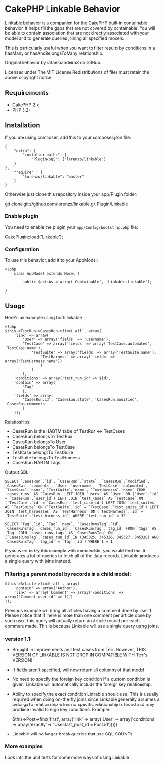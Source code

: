 # CakePHP Linkable Behavior #

Linkable behavior is a companion for the CakePHP built-in containable behavior. It helps fill the gaps that are
not covered by containable: You will be able to contain association that are not directly associated with your model
and to generate queries joining all specified models.

This is particularly useful when you want to filter results by conditions in a hasMany or hasAndBelongsToMany relationship.

Original behavior by rafaelbandeira3 on GitHub.

Licensed under The MIT License
Redistributions of files must retain the above copyright notice.

## Requirements ##

* CakePHP 2.x
* PHP 5.2+

## Installation ##

If you are using composer, add this to your composer.json file:

	{
		"extra": {
			"installer-paths": {
				"Plugin/SQS": ["lorenzo/linkable"]
		}
	},
		"require" : {
			"lorenzo/linkable": "master"
		}
	}

Otherwise just clone this repository inside your app/Plugin folder:

git clone git://github.com/lorenzo/linkable.git Plugin/Linkable

### Enable plugin

You need to enable the plugin your `app/Config/bootstrap.php` file:

CakePlugin::load('Linkable');

### Configuration

To use this behavior, add it to your AppModel:

	<?php
		class AppModel extends Model {
		
			public $actsAs = array('Containable', 'Linkable.Linkable');
		
	}

## Usage

Here's an example using both linkable

	<?php
	$this->TestRun->CasesRun->find('all', array(
		'link' => array(
			'User' => array('fields' => 'username'),
			'TestCase' => array('fields' => array('TestCase.automated', 'TestCase.name'),
				'TestSuite' => array('fields' => array('TestSuite.name'),
					'TestHarness' => array('fields' => array('TestHarness.name'))
					)
				)
			),
		'conditions' => array('test_run_id' => $id),
		'contain' => array(
			'Tag'
			),
		'fields' => array(
			'CasesRun.id', 'CasesRun.state', 'CasesRun.modified', 'CasesRun.comments'
			)
		));

Relatioships:

* CasesRun is the HABTM table of TestRun <-> TestCases
* CasesRun belongsTo TestRun
* CasesRun belongsTo User
* CasesRun belongsTo TestCase
* TestCase belongsTo TestSuite
* TestSuite belongsTo TestHarness
* CasesRun HABTM Tags


Output SQL:

	SELECT `CasesRun`.`id`, `CasesRun`.`state`, `CasesRun`.`modified`, `CasesRun`.`comments`, `User`.`username`, `TestCase`.`automated`, `TestCase`.`name`, `TestSuite`.`name`, `TestHarness`.`name` FROM `cases_runs` AS `CasesRun` LEFT JOIN `users` AS `User` ON (`User`.`id` = `CasesRun`.`user_id`) LEFT JOIN `test_cases` AS `TestCase` ON (`TestCase`.`id` = `CasesRun`.`test_case_id`) LEFT JOIN `test_suites` AS `TestSuite` ON (`TestSuite`.`id` = `TestCase`.`test_suite_id`) LEFT JOIN `test_harnesses` AS `TestHarness` ON (`TestHarness`.`id` = `TestSuite`.`test_harness_id`) WHERE `test_run_id` = 32

	SELECT `Tag`.`id`, `Tag`.`name`, `CasesRunsTag`.`id`, `CasesRunsTag`.`cases_run_id`, `CasesRunsTag`.`tag_id` FROM `tags` AS `Tag` JOIN `cases_runs_tags` AS `CasesRunsTag` ON (`CasesRunsTag`.`cases_run_id` IN (345325, 345326, 345327, 345328) AND `CasesRunsTag`.`tag_id` = `Tag`.`id`) WHERE 1 = 1

If you were to try this example with containable, you would find that it generates a lot of queries to fetch all of the data records. Linkable produces a single query with joins instead.


### Filtering a parent model by records in a child model:

	$this->Article->find('all', array(
		'contain' => array('Author'),
		'link' => array('Comment' => array('conditions' => array('Comment.user_id' => 1)))
	));

Previous example will bring all articles having a comment done by user 1. Please notice that if there is more than one comment
per article done by such user, this query will actually return an Article record per each comment made. This is because Linkable
will use a single query using joins.


### version 1.1:
- Brought in improvements and test cases from Terr. However, THIS VERSION OF LINKABLE IS NOT DROP IN COMPATIBLE WITH Terr's VERSION!
- If fields aren't specified, will now return all columns of that model
- No need to specify the foreign key condition if a custom condition is given. Linkable will automatically include the foreign key relationship.
- Ability to specify the exact condition Linkable should use. This is usually required when doing on-the-fly joins since Linkable generally assumes a belongsTo relationship when no specific relationship is found and may produce invalid foreign key conditions. Example:

	$this->Post->find('first', array('link' => array('User' => array('conditions' => array('exactly' => 'User.last_post_id = Post.id')))))

- Linkable will no longer break queries that use SQL COUNTs


### More examples
Look into the unit tests for some more ways of using Linkable

